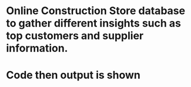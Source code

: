 # Online Construction Store database to gather different insights such as top customers and supplier information.
# Code then output is shown
